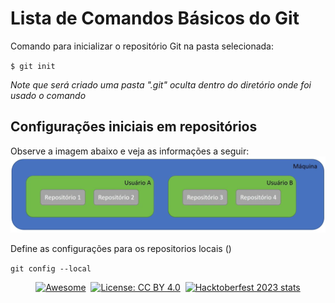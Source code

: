 # Lista de Comandos Básicos do Git

<div>
  <p>Comando para inicializar o repositório Git na pasta selecionada:</p>
  <code style="padding: 20 10;">$ git init </code>
  <p><i>Note que será criado uma pasta ".git" oculta dentro do diretório onde foi usado o comando </i></p>
</div>

## Configurações iniciais em repositórios
Observe a imagem abaixo e veja as informações a seguir:
![image001](https://github.com/juliogaiotto/Help/blob/main/assets/image001.png)
<p>Define as configurações para os repositorios locais ()</p>
<code>git config --local </code>




<div align="center" markdown="1">

[![Awesome](https://cdn.rawgit.com/sindresorhus/awesome/d7305f38d29fed78fa85652e3a63e154dd8e8829/media/badge.svg)](https://github.com/sindresorhus/awesome)&#160;
[![License: CC BY 4.0](https://img.shields.io/badge/License-CC%20BY%204.0-lightgrey.svg)](https://creativecommons.org/licenses/by/4.0/)&#160;
[![Hacktoberfest 2023 stats](https://img.shields.io/github/hacktoberfest/2023/EbookFoundation/free-programming-books?label=Hacktoberfest+2023)](https://github.com/EbookFoundation/free-programming-books/pulls?q=is%3Apr+is%3Amerged+created%3A2023-10-01..2023-10-31)

</div>
